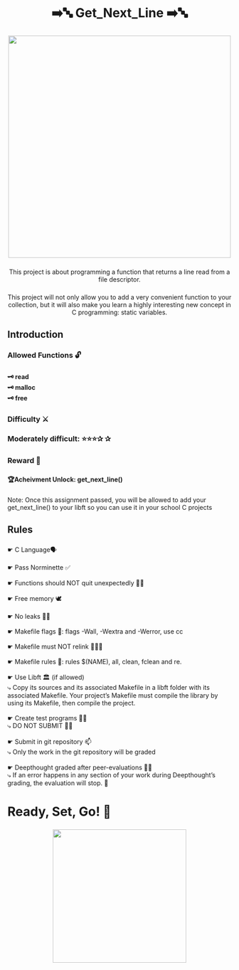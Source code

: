 <h1 align="center">➡️🔤 Get_Next_Line ➡️🔤</h1>

###

<div align="center">
  <img height="500" src="https://i.imgur.com/SqSCRo4.png"  />
</div>

###

<p align="center">This project is about programming a function that returns a line read from a file descriptor.</p>

###

<p align="center">This project will not only allow you to add a very convenient function to your collection, but it will also make you learn a highly interesting new concept in C programming: static variables.</p>

###

<h2 align="left">Introduction</h2>

###

<h3 align="left">Allowed Functions 🔓</h3>

###

<h4 align="left">🗝️ read<br>🗝️ malloc<br>🗝️ free</h4>

###

<h3 align="left">Difficulty ⚔️</h3>

###

<h3 align="left">Moderately difficult: ⭐⭐⭐✰ ✰</h3>

###

<h3 align="left">Reward 💎</h3>

###

<h4 align="left">🏆Acheivment Unlock: get_next_line()</h4>

###

<p align="left">Note: Once this assignment passed, you will be allowed to add your get_next_line() to your libft so you can use it in your school C projects</p>

###

<h2 align="left">Rules</h2>

###

<p align="left">☛ C Language🗣️<br><br>☛ Pass Norminette ✅<br><br>☛ Functions should NOT quit unexpectedly 🚫😵<br><br>☛ Free memory 🕊️<br><br>☛ No leaks 🚫🚰<br><br>☛ Makefile flags 🚩: flags -Wall, -Wextra and -Werror, use cc<br><br>☛ Makefile must NOT relink 🚫⛓️‍💥<br><br>☛ Makefile rules 📝: rules $(NAME), all, clean, fclean and re.<br><br>☛ Use Libft 🏛️ (if allowed)<br>⤷ Copy its sources and its associated Makefile in a libft folder with its associated Makefile. Your project’s Makefile must compile the library by using its Makefile, then compile the project.<br><br>☛ Create test programs 🔬🧪<br>⤷ DO NOT SUBMIT 🚫📨<br><br>☛ Submit in git repository 📫<br>⤷ Only the work in the git repository will be graded<br><br>☛ Deepthought graded after peer-evaluations 🧐🧠<br>⤷ If an error happens in any section of your work during Deepthought’s grading, the evaluation will stop. 🛑</p>

###

<h1 align="left">Ready, Set, Go! 🏁</h1>

###

<div align="center">
  <img height="300" src="https://c.tenor.com/kDsXIaIqAhcAAAAd/tenor.gif"  />
</div>

###
